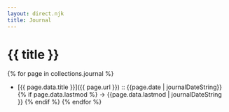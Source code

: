 ```yaml
---
layout: direct.njk
title: Journal
---
```


# {{ title }}

{% for page in collections.journal %}
- [{{ page.data.title }}]({{ page.url }}) 
:: {{page.date | journalDateString}} {% if page.data.lastmod %} -> {{page.data.lastmod | journalDateString }} {% endif %}
{% endfor %}
